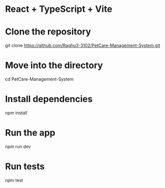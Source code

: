 # React + TypeScript + Vite

# Clone the repository
git clone https://github.com/Raghu3-3102/PetCare-Management-System.git

# Move into the directory
cd PetCare-Management-System

# Install dependencies
npm install

# Run the app
npm run dev

# Run tests
npm test
